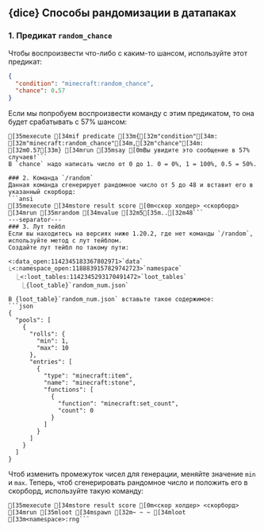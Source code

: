 ## {dice} Способы рандомизации в датапаках

### 1. Предикат `random_chance`
Чтобы воспроизвести что-либо с каким-то шансом, используйте этот предикат:
```json
{
  "condition": "minecraft:random_chance",
  "chance": 0.57
}
```
Если мы попробуем воспроизвести команду с этим предикатом, то она будет срабатывать с 57% шансом:
```ansi
[35mexecute [34mif predicate [33m{[32m"condition"[34m: [32m"minecraft:random_chance"[34m,[32m"chance"[34m: [32m0.57[33m} [34mrun [35msay [0mВы увидите это сообщение в 57% случаев!```
В `chance` надо написать число от 0 до 1. 0 = 0%, 1 = 100%, 0.5 = 50%.

### 2. Команда `/random`
Данная команда сгенерирует рандомное число от 5 до 48 и вставит его в указанный скорборд:
```ansi
[35mexecute [34mstore result score [0m<скор холдер> <скорборд> [34mrun [35mrandom [34mvalue [32m5[35m..[32m48```
---separator---
### 3. Лут тейбл
Если вы находитесь на версиях ниже 1.20.2, где нет команды `/random`, используйте метод с лут тейблом.
Создайте лут тейбл по такому пути:

<:data_open:1142345183367802971>`data`
⎿<:namespace_open:1188839157829742723>`namespace`
　⎿<:loot_tables:1142345293170491472>`loot_tables`
　　⎿{loot_table}`random_num.json`

В {loot_table}`random_num.json` вставьте такое содержимое:
```json
{
  "pools": [
    {
      "rolls": {
        "min": 1,
        "max": 10
      },
      "entries": [
        {
          "type": "minecraft:item",
          "name": "minecraft:stone",
          "functions": [
            {
              "function": "minecraft:set_count",
              "count": 0
            }
          ]
        }
      ]
    }
  ]
}
```
Чтоб изменить промежуток чисел для генерации, меняйте значение `min` и `max`.
Теперь, чтоб сгенерировать рандомное число и положить его в скорборд, используйте такую команду:
```ansi
[35mexecute [34mstore result score [0m<скор холдер> <скорборд> [34mrun [35mloot [34mspawn [32m~ ~ ~ [34mloot [33m<namespace>:rng```